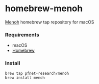 # homebrew-menoh

[Menoh](https://github.com/pfnet-research/menoh) homebrew tap repository for macOS

### Requirements

- macOS
- [Homebrew](https://brew.sh/)

### Install

```
brew tap pfnet-research/menoh
brew install menoh
```
